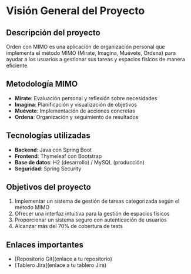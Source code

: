 # Visión General del Proyecto

## Descripción del proyecto
Orden con MIMO es una aplicación de organización personal que implementa el método MIMO (Mírate, Imagina, Muévete, Ordena) para ayudar a los usuarios a gestionar sus tareas y espacios físicos de manera eficiente.

## Metodología MIMO
- **Mírate**: Evaluación personal y reflexión sobre necesidades
- **Imagina**: Planificación y visualización de objetivos
- **Muévete**: Implementación de acciones concretas
- **Ordena**: Organización y seguimiento de resultados

## Tecnologías utilizadas
- **Backend**: Java con Spring Boot
- **Frontend**: Thymeleaf con Bootstrap
- **Base de datos**: H2 (desarrollo) / MySQL (producción)
- **Seguridad**: Spring Security

## Objetivos del proyecto
1. Implementar un sistema de gestión de tareas categorizada según el método MIMO
2. Ofrecer una interfaz intuitiva para la gestión de espacios físicos
3. Proporcionar un sistema seguro con autenticación de usuarios
4. Alcanzar más del 70% de cobertura de tests

## Enlaces importantes
- [Repositorio Git](enlace a tu repositorio)
- [Tablero Jira](enlace a tu tablero Jira)